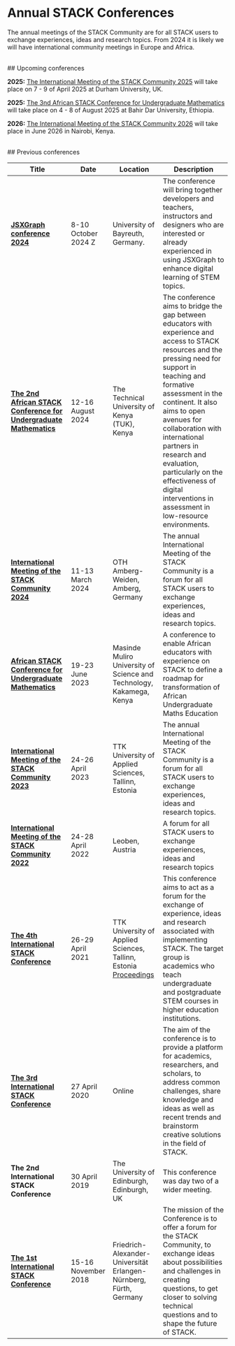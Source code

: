 # Annual STACK Conferences

The annual meetings of the STACK Community are for all STACK users to exchange experiences, ideas and research topics.
From 2024 it is likely we will have international community meetings in Europe and Africa.

<br/>
## Upcoming conferences

**2025:** [The International Meeting of the STACK Community 2025](https://sites.google.com/view/stack2025/) will take place on 7 - 9 of April 2025 at Durham University, UK.

**2025:** [The 3nd African STACK Conference for Undergraduate Mathematics](/Events/2025-08-04-AfricanSTACKConference) will take place on 4 - 8 of August 2025 at Bahir Dar University, Ethiopia.

**2026:** [The International Meeting of the STACK Community 2026](https://events.idems.international/event/2/) will take place in June 2026 in Nairobi, Kenya.

<br/>
## Previous conferences


<div class="card-table"></div>

| Title                                                                                                       | Date                       | Location                                                     | Description                                                  |
| ----------------------------------------------------------------------------------------------------------- | -------------------------- | --------------------------------------------------------------------- | ------------------------------------------------------------ |
| **[JSXGraph conference 2024](https://jsxgraph.org/conf2024/)** | 8-10 October 2024 Z| University of Bayreuth, Germany. | The conference will bring together developers and teachers, instructors and designers who are interested or already experienced in using JSXGraph to enhance digital learning of STEM topics. |
| **[The 2nd African STACK Conference for Undergraduate Mathematics](/Events/2024-08-12-AfricanSTACKConference)**| 12-16 August 2024|The Technical University of Kenya (TUK), Kenya              | The conference aims to bridge the gap between educators with experience and access to STACK resources and the pressing need for support in teaching and formative assessment in the continent. It also aims to open avenues for collaboration with international partners in research and evaluation, particularly on the effectiveness of digital interventions in assessment in low-resource environments.|
| **[International Meeting of the STACK Community 2024](https://www.oth-aw.de/stack-2024/)**                  | 11-13 March 2024     | OTH Amberg-Weiden, Amberg, Germany                                    | The annual International Meeting of the STACK Community is a forum for all STACK users to exchange experiences, ideas and research topics. |
| **[African STACK Conference for Undergraduate Mathematics](/Events/2023-06-19-AfricanSTACKConference)**     | 19-23 June 2023      | Masinde Muliro University of Science and Technology, Kakamega, Kenya  | A conference to enable African educators with experience on STACK to define a roadmap for transformation of African Undergraduate Maths Education |
| **[International Meeting of the STACK Community 2023](https://stack2023.com/)**                             | 24-26 April 2023     | TTK University of Applied Sciences, Tallinn, Estonia                  | The annual International Meeting of the STACK Community is a forum for all STACK users to exchange experiences, ideas and research topics.
| **[International Meeting of the STACK Community 2022](https://www.unileoben.ac.at/stack22/)**               | 24-28 April 2022      | Leoben, Austria | A forum for all STACK users to exchange experiences, ideas and research topics |
| **[The 4th International STACK Conference](https://stack21.edu.ee)**                                                                  | 26-29 April 2021      | TTK University of Applied Sciences, Tallinn, Estonia<br>[Proceedings](https://zenodo.org/communities/stack2021) | This conference aims to act as a forum for the exchange of experience, ideas and research associated with implementing STACK. The target group is academics who teach undergraduate and postgraduate STEM courses in higher education institutions. |
| **[The 3rd International STACK Conference](https://sites.google.com/tktk.ee/27-28april2020tallinnestonia)**                                                                  | 27 April 2020         | Online | The aim of the conference is to provide a platform for academics, researchers, and scholars, to address common challenges, share knowledge and ideas as well as recent trends and brainstorm creative solutions in the field of STACK. |
| **The 2nd International STACK Conference**                                                                  | 30 April 2019         | The University of Edinburgh, Edinburgh, UK                            | This conference was day two of a wider meeting. |
| **[The 1st International STACK Conference](https://www.stack-konferenz.de/)**                                                                  | 15-16 November 2018   | Friedrich-Alexander-Universität Erlangen-Nürnberg, Fürth, Germany | The mission of the Conference is to offer a forum for the STACK Community, to exchange ideas about possibilities and challenges in creating questions, to get closer to solving technical questions and to shape the future of STACK. |

